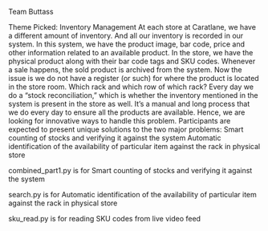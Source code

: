 Team Buttass

Theme Picked: Inventory Management​
At each store at Caratlane, we have a different amount of inventory. And all our inventory is recorded in our system. In this system, we have the product image, bar code, price and other information related to an available product. In the store, we have the physical product along with their bar code tags and SKU codes.
Whenever a sale happens, the sold product is archived from the system.
Now the issue is we do not have a register (or such) for where the product is located in the store room. Which rack and which row of which rack? 
Every day we do a “stock reconciliation,” which is whether the inventory mentioned in the system is present in the store as well. It’s a manual and long process that we do every day to ensure all the products are available.
Hence, we are looking for innovative ways to handle this problem.
Participants are expected to present unique solutions to the two major problems:
   Smart counting of stocks and verifying it against the system
   Automatic identification of the availability of particular item against the rack in physical store
   
   
combined_part1.py is for Smart counting of stocks and verifying it against the system

search.py is for Automatic identification of the availability of particular item against the rack in physical store

sku_read.py is for reading SKU codes from live video feed
